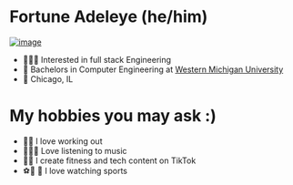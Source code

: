 # Fortune Adeleye (he/him)
[![image](https://github.com/FortuneAdeleye/fortune-adeleye/assets/142922953/f7ebba0f-d152-40c7-8b86-f37fbdfaea78)](https://www.baretreemedia.com/wp-content/uploads/2018/05/04_BlackPanther_Running_300x300.gif)
- 🙋🏿‍♂️ Interested in full stack Engineering 
- 🏫 Bachelors in Computer Engineering at [Western Michigan University](https://wmich.edu/)
- 📍 Chicago, IL
 
# My hobbies you may ask :)

- 🏋🏿 I love working out
- 🧘🏿‍♂️ Love listening to music
- 👌🏿 I create fitness and tech content on TikTok
- ⚽️🏀 🏈 I love watching sports
